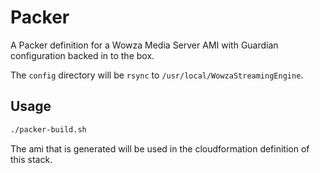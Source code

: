 # Packer

A Packer definition for a Wowza Media Server AMI with Guardian configuration backed in to the box.

The `config` directory will be `rsync` to `/usr/local/WowzaStreamingEngine`.

## Usage

```sh
./packer-build.sh
```

The ami that is generated will be used in the cloudformation definition of this stack.
